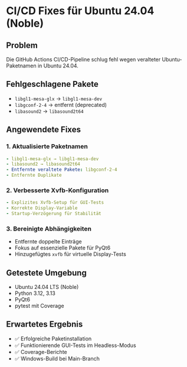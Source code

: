 # CI/CD Fixes für Ubuntu 24.04 (Noble)

## Problem
Die GitHub Actions CI/CD-Pipeline schlug fehl wegen veralteter Ubuntu-Paketnamen in Ubuntu 24.04.

## Fehlgeschlagene Pakete
- `libgl1-mesa-glx` → `libgl1-mesa-dev`
- `libgconf-2-4` → entfernt (deprecated)
- `libasound2` → `libasound2t64`

## Angewendete Fixes

### 1. Aktualisierte Paketnamen
```yaml
- libgl1-mesa-glx → libgl1-mesa-dev
- libasound2 → libasound2t64
- Entfernte veraltete Pakete: libgconf-2-4
- Entfernte Duplikate
```

### 2. Verbesserte Xvfb-Konfiguration
```yaml
- Explizites Xvfb-Setup für GUI-Tests
- Korrekte Display-Variable
- Startup-Verzögerung für Stabilität
```

### 3. Bereinigte Abhängigkeiten
- Entfernte doppelte Einträge
- Fokus auf essenzielle Pakete für PyQt6
- Hinzugefügtes `xvfb` für virtuelle Display-Tests

## Getestete Umgebung
- Ubuntu 24.04 LTS (Noble)
- Python 3.12, 3.13
- PyQt6
- pytest mit Coverage

## Erwartetes Ergebnis
- ✅ Erfolgreiche Paketinstallation
- ✅ Funktionierende GUI-Tests im Headless-Modus
- ✅ Coverage-Berichte
- ✅ Windows-Build bei Main-Branch
